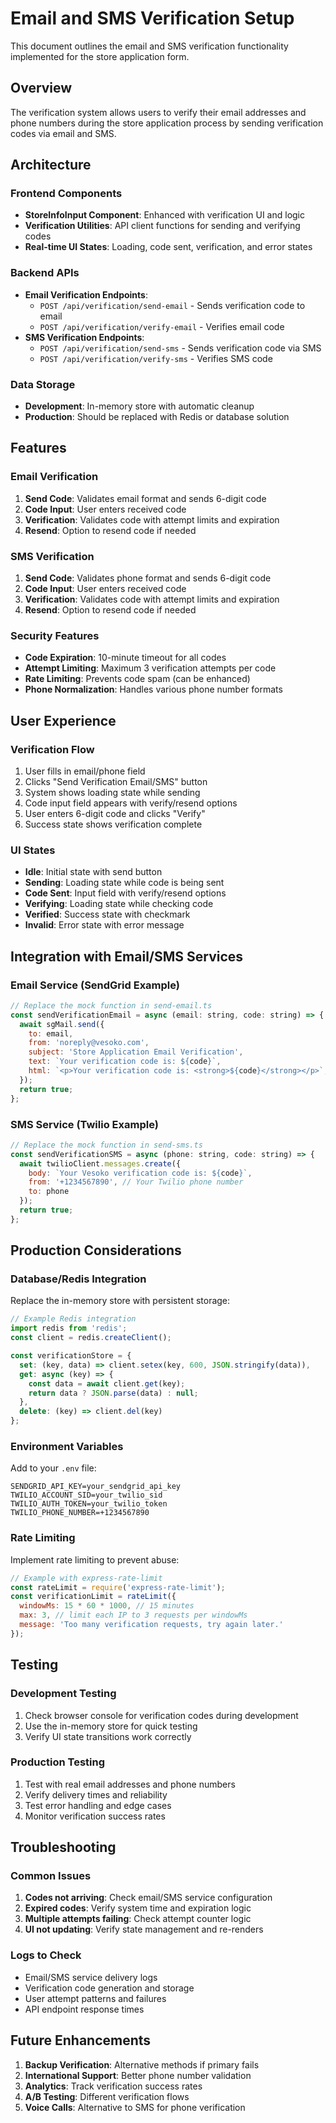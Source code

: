 # Email and SMS Verification Setup

This document outlines the email and SMS verification functionality implemented for the store application form.

## Overview

The verification system allows users to verify their email addresses and phone numbers during the store application process by sending verification codes via email and SMS.

## Architecture

### Frontend Components
- **StoreInfoInput Component**: Enhanced with verification UI and logic
- **Verification Utilities**: API client functions for sending and verifying codes
- **Real-time UI States**: Loading, code sent, verification, and error states

### Backend APIs
- **Email Verification Endpoints**:
  - `POST /api/verification/send-email` - Sends verification code to email
  - `POST /api/verification/verify-email` - Verifies email code
- **SMS Verification Endpoints**:
  - `POST /api/verification/send-sms` - Sends verification code via SMS
  - `POST /api/verification/verify-sms` - Verifies SMS code

### Data Storage
- **Development**: In-memory store with automatic cleanup
- **Production**: Should be replaced with Redis or database solution

## Features

### Email Verification
1. **Send Code**: Validates email format and sends 6-digit code
2. **Code Input**: User enters received code
3. **Verification**: Validates code with attempt limits and expiration
4. **Resend**: Option to resend code if needed

### SMS Verification
1. **Send Code**: Validates phone format and sends 6-digit code
2. **Code Input**: User enters received code
3. **Verification**: Validates code with attempt limits and expiration
4. **Resend**: Option to resend code if needed

### Security Features
- **Code Expiration**: 10-minute timeout for all codes
- **Attempt Limiting**: Maximum 3 verification attempts per code
- **Rate Limiting**: Prevents code spam (can be enhanced)
- **Phone Normalization**: Handles various phone number formats

## User Experience

### Verification Flow
1. User fills in email/phone field
2. Clicks "Send Verification Email/SMS" button
3. System shows loading state while sending
4. Code input field appears with verify/resend options
5. User enters 6-digit code and clicks "Verify"
6. Success state shows verification complete

### UI States
- **Idle**: Initial state with send button
- **Sending**: Loading state while code is being sent
- **Code Sent**: Input field with verify/resend options
- **Verifying**: Loading state while checking code
- **Verified**: Success state with checkmark
- **Invalid**: Error state with error message

## Integration with Email/SMS Services

### Email Service (SendGrid Example)
```javascript
// Replace the mock function in send-email.ts
const sendVerificationEmail = async (email: string, code: string) => {
  await sgMail.send({
    to: email,
    from: 'noreply@vesoko.com',
    subject: 'Store Application Email Verification',
    text: `Your verification code is: ${code}`,
    html: `<p>Your verification code is: <strong>${code}</strong></p>`,
  });
  return true;
};
```

### SMS Service (Twilio Example)
```javascript
// Replace the mock function in send-sms.ts
const sendVerificationSMS = async (phone: string, code: string) => {
  await twilioClient.messages.create({
    body: `Your Vesoko verification code is: ${code}`,
    from: '+1234567890', // Your Twilio phone number
    to: phone
  });
  return true;
};
```

## Production Considerations

### Database/Redis Integration
Replace the in-memory store with persistent storage:

```javascript
// Example Redis integration
import redis from 'redis';
const client = redis.createClient();

const verificationStore = {
  set: (key, data) => client.setex(key, 600, JSON.stringify(data)),
  get: async (key) => {
    const data = await client.get(key);
    return data ? JSON.parse(data) : null;
  },
  delete: (key) => client.del(key)
};
```

### Environment Variables
Add to your `.env` file:
```
SENDGRID_API_KEY=your_sendgrid_api_key
TWILIO_ACCOUNT_SID=your_twilio_sid
TWILIO_AUTH_TOKEN=your_twilio_token
TWILIO_PHONE_NUMBER=+1234567890
```

### Rate Limiting
Implement rate limiting to prevent abuse:
```javascript
// Example with express-rate-limit
const rateLimit = require('express-rate-limit');
const verificationLimit = rateLimit({
  windowMs: 15 * 60 * 1000, // 15 minutes
  max: 3, // limit each IP to 3 requests per windowMs
  message: 'Too many verification requests, try again later.'
});
```

## Testing

### Development Testing
1. Check browser console for verification codes during development
2. Use the in-memory store for quick testing
3. Verify UI state transitions work correctly

### Production Testing
1. Test with real email addresses and phone numbers
2. Verify delivery times and reliability
3. Test error handling and edge cases
4. Monitor verification success rates

## Troubleshooting

### Common Issues
1. **Codes not arriving**: Check email/SMS service configuration
2. **Expired codes**: Verify system time and expiration logic
3. **Multiple attempts failing**: Check attempt counter logic
4. **UI not updating**: Verify state management and re-renders

### Logs to Check
- Email/SMS service delivery logs
- Verification code generation and storage
- User attempt patterns and failures
- API endpoint response times

## Future Enhancements

1. **Backup Verification**: Alternative methods if primary fails
2. **International Support**: Better phone number validation
3. **Analytics**: Track verification success rates
4. **A/B Testing**: Different verification flows
5. **Voice Calls**: Alternative to SMS for phone verification
